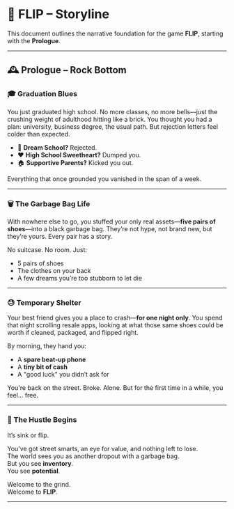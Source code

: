 # 📖 FLIP – Storyline

This document outlines the narrative foundation for the game **FLIP**, starting with the **Prologue**.

---

## 🕰️ Prologue – Rock Bottom

### 🎓 Graduation Blues
You just graduated high school. No more classes, no more bells—just the crushing weight of adulthood hitting like a brick. You thought you had a plan: university, business degree, the usual path. But rejection letters feel colder than expected.

- 🎯 **Dream School?** Rejected.
- ❤️ **High School Sweetheart?** Dumped you.
- 🏠 **Supportive Parents?** Kicked you out.

Everything that once grounded you vanished in the span of a week.

---

### 🗑️ The Garbage Bag Life
With nowhere else to go, you stuffed your only real assets—**five pairs of shoes**—into a black garbage bag. They’re not hype, not brand new, but they’re yours. Every pair has a story.

No suitcase. No room. Just:
- 5 pairs of shoes
- The clothes on your back
- A few dreams you’re too stubborn to let die

---

### 😓 Temporary Shelter
Your best friend gives you a place to crash—**for one night only**. You spend that night scrolling resale apps, looking at what those same shoes could be worth if cleaned, packaged, and flipped right.

By morning, they hand you:
- A **spare beat-up phone**
- A **tiny bit of cash**
- A "good luck" you didn’t ask for

You're back on the street. Broke. Alone. But for the first time in a while, you feel… free.

---

### 🚀 The Hustle Begins
It’s sink or flip.

You’ve got street smarts, an eye for value, and nothing left to lose.  
The world sees you as another dropout with a garbage bag.  
But you see **inventory**.  
You see **potential**.

Welcome to the grind.  
Welcome to **FLIP**.

---
